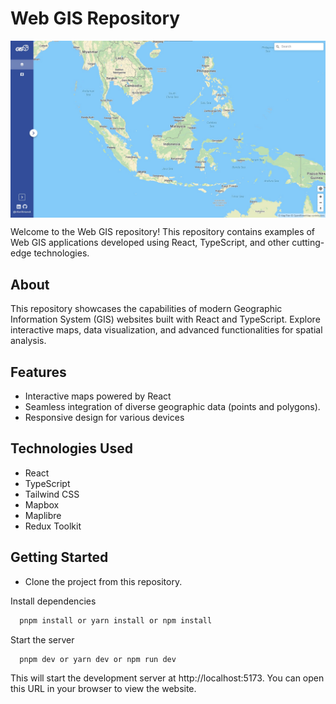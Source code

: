 # Web GIS Repository

<img align="center" src="https://github.com/irfanfitriandi/webgis/blob/master/public/dashboard.jpg" alt="website" />

Welcome to the Web GIS repository! This repository contains examples of Web GIS applications developed using React, TypeScript, and other cutting-edge technologies.

## About

This repository showcases the capabilities of modern Geographic Information System (GIS) websites built with React and TypeScript. Explore interactive maps, data visualization, and advanced functionalities for spatial analysis.

## Features

- Interactive maps powered by React
- Seamless integration of diverse geographic data (points and polygons).
- Responsive design for various devices

## Technologies Used

- React
- TypeScript
- Tailwind CSS
- Mapbox
- Maplibre
- Redux Toolkit

## Getting Started

- Clone the project from this repository.


Install dependencies

```bash
  pnpm install or yarn install or npm install
```

Start the server

```bash
  pnpm dev or yarn dev or npm run dev
```

This will start the development server at http://localhost:5173. You can open this URL in your browser to view the website.

